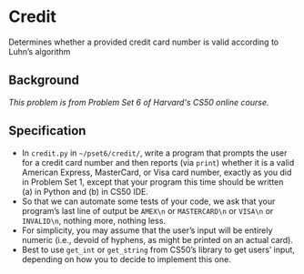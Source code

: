 # Credit
Determines whether a provided credit card number is valid according to Luhn’s algorithm

## Background

*This problem is from Problem Set 6 of Harvard's CS50 online course.*

## Specification

- In `credit.py` in `~/pset6/credit/`, write a program that prompts the user for a credit card number and then reports (via `print`) whether it is a valid American Express, MasterCard, or Visa card number, exactly as you did in Problem Set 1, except that your program this time should be written (a) in Python and (b) in CS50 IDE.
- So that we can automate some tests of your code, we ask that your program’s last line of output be `AMEX\n` or `MASTERCARD\n` or `VISA\n` or `INVALID\n`, nothing more, nothing less.
- For simplicity, you may assume that the user’s input will be entirely numeric (i.e., devoid of hyphens, as might be printed on an actual card).
- Best to use `get_int` or `get_string` from CS50’s library to get users’ input, depending on how you to decide to implement this one.
